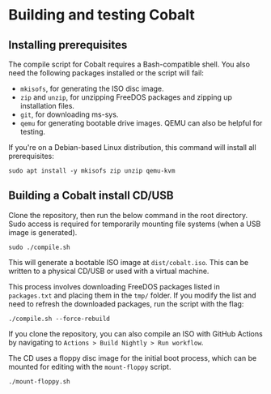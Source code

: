 # Building and testing Cobalt

## Installing prerequisites

The compile script for Cobalt requires a Bash-compatible shell. You also need the following packages installed or the script will fail:

- `mkisofs`, for generating the ISO disc image.
- `zip` and `unzip`, for unzipping FreeDOS packages and zipping up installation files.
- `git`, for downloading ms-sys.
- `qemu` for generating bootable drive images. QEMU can also be helpful for testing.

If you're on a Debian-based Linux distribution, this command will install all prerequisites:

```
sudo apt install -y mkisofs zip unzip qemu-kvm
```

## Building a Cobalt install CD/USB

Clone the repository, then run the below command in the root directory. Sudo access is required for temporarily mounting file systems (when a USB image is generated).

```
sudo ./compile.sh
```

This will generate a bootable ISO image at `dist/cobalt.iso`. This can be written to a physical CD/USB or used with a virtual machine.

This process involves downloading FreeDOS packages listed in `packages.txt` and placing them in the `tmp/` folder. If you modify the list and need to refresh the downloaded packages, run the script with the flag:

```
./compile.sh --force-rebuild
```

If you clone the repository, you can also compile an ISO with GitHub Actions by navigating to `Actions > Build Nightly > Run workflow`.

The CD uses a floppy disc image for the initial boot process, which can be mounted for editing with the `mount-floppy` script.
```
./mount-floppy.sh
```